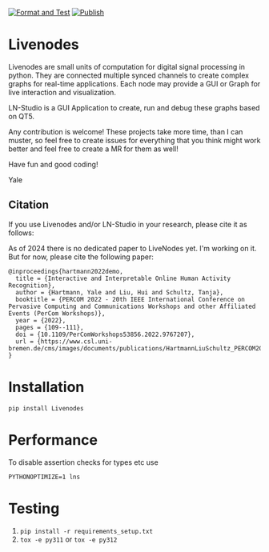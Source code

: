 [![Format and Test](https://github.com/pyLiveNodes/LiveNodes/actions/workflows/format_test.yml/badge.svg)](https://github.com/pyLiveNodes/LiveNodes/actions/workflows/format_test.yml)
[![Publish](https://github.com/pyLiveNodes/LiveNodes/actions/workflows/publish.yml/badge.svg)](https://github.com/pyLiveNodes/LiveNodes/actions/workflows/publish.yml)


# Livenodes

Livenodes are small units of computation for digital signal processing in python. They are connected multiple synced channels to create complex graphs for real-time applications. Each node may provide a GUI or Graph for live interaction and visualization.

LN-Studio is a GUI Application to create, run and debug these graphs based on QT5.

Any contribution is welcome! These projects take more time, than I can muster, so feel free to create issues for everything that you think might work better and feel free to create a MR for them as well!

Have fun and good coding!

Yale

## Citation

If you use Livenodes and/or LN-Studio in your research, please cite it as follows:

As of 2024 there is no dedicated paper to LiveNodes yet. I'm working on it. But for now, please cite the following paper:
```
@inproceedings{hartmann2022demo,
  title = {Interactive and Interpretable Online Human Activity Recognition},
  author = {Hartmann, Yale and Liu, Hui and Schultz, Tanja},
  booktitle = {PERCOM 2022 - 20th IEEE International Conference on Pervasive Computing and Communications Workshops and other Affiliated Events (PerCom Workshops)},
  year = {2022},
  pages = {109--111},
  doi = {10.1109/PerComWorkshops53856.2022.9767207},
  url = {https://www.csl.uni-bremen.de/cms/images/documents/publications/HartmannLiuSchultz_PERCOM2022.pdf},
}
```

# Installation

```
pip install Livenodes
```


# Performance 
To disable assertion checks for types etc use
```
PYTHONOPTIMIZE=1 lns
```

# Testing

1. `pip install -r requirements_setup.txt`
2. `tox -e py311` or `tox -e py312`

